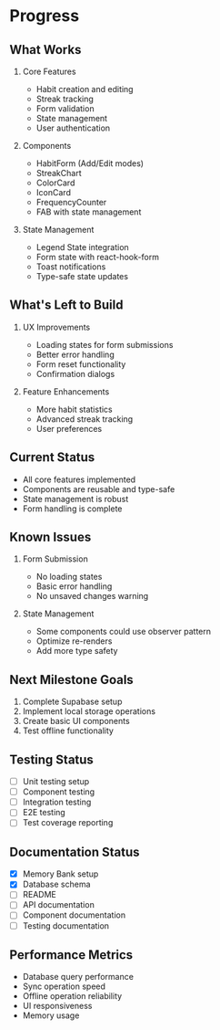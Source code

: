 # Progress

## What Works

1. Core Features

   - Habit creation and editing
   - Streak tracking
   - Form validation
   - State management
   - User authentication

2. Components

   - HabitForm (Add/Edit modes)
   - StreakChart
   - ColorCard
   - IconCard
   - FrequencyCounter
   - FAB with state management

3. State Management
   - Legend State integration
   - Form state with react-hook-form
   - Toast notifications
   - Type-safe state updates

## What's Left to Build

1. UX Improvements

   - Loading states for form submissions
   - Better error handling
   - Form reset functionality
   - Confirmation dialogs

2. Feature Enhancements
   - More habit statistics
   - Advanced streak tracking
   - User preferences

## Current Status

- All core features implemented
- Components are reusable and type-safe
- State management is robust
- Form handling is complete

## Known Issues

1. Form Submission

   - No loading states
   - Basic error handling
   - No unsaved changes warning

2. State Management
   - Some components could use observer pattern
   - Optimize re-renders
   - Add more type safety

## Next Milestone Goals

1. Complete Supabase setup
2. Implement local storage operations
3. Create basic UI components
4. Test offline functionality

## Testing Status

- [ ] Unit testing setup
- [ ] Component testing
- [ ] Integration testing
- [ ] E2E testing
- [ ] Test coverage reporting

## Documentation Status

- [x] Memory Bank setup
- [x] Database schema
- [ ] README
- [ ] API documentation
- [ ] Component documentation
- [ ] Testing documentation

## Performance Metrics

- Database query performance
- Sync operation speed
- Offline operation reliability
- UI responsiveness
- Memory usage
